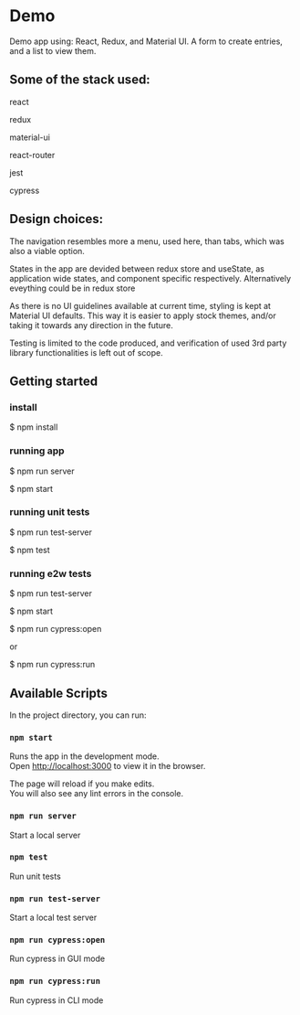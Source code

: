 # Demo
Demo app using: React, Redux, and Material UI. A form to create entries, and a list to view them.

## Some of the stack used:
react

redux

material-ui

react-router

jest

cypress

## Design choices:
The navigation resembles more a menu, used here, than tabs, which was also a viable option.

States in the app are devided between redux store and useState, as application wide states, and component specific respectively. Alternatively eveything could be in redux store

As there is no UI guidelines available at current time, styling is kept at Material UI defaults. This way it is easier to apply stock themes, and/or taking it towards any direction in the future.

Testing is limited to the code produced, and verification of used 3rd party library functionalities is left out of scope.

## Getting started
### install
$ npm install

### running app
$ npm run server

$ npm start

### running unit tests
$ npm run test-server

$ npm test

### running e2w tests
$ npm run test-server

$ npm start

$ npm run cypress:open

or

$ npm run cypress:run

## Available Scripts

In the project directory, you can run:

### `npm start`

Runs the app in the development mode.\
Open [http://localhost:3000](http://localhost:3000) to view it in the browser.

The page will reload if you make edits.\
You will also see any lint errors in the console.

### `npm run server`

Start a local server

### `npm test`

Run unit tests

### `npm run test-server`

Start a local test server

### `npm run cypress:open`

Run cypress in GUI mode

### `npm run cypress:run`

Run cypress in CLI mode
